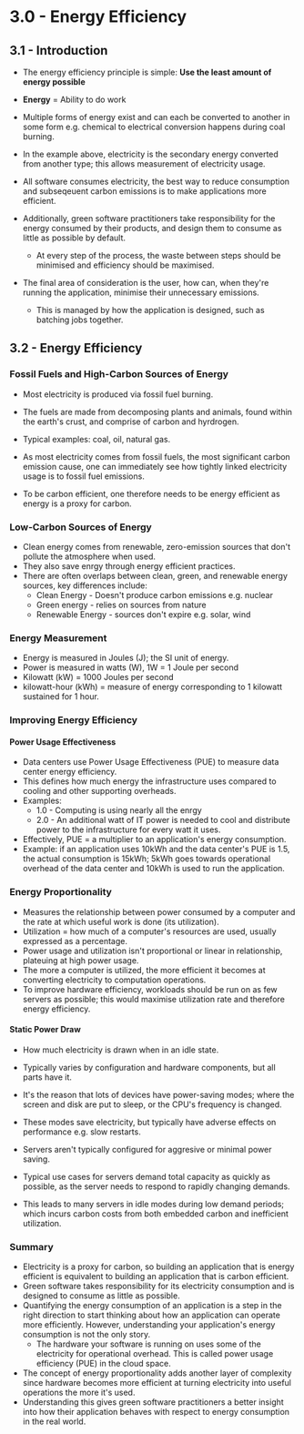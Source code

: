 # 3.0 - Energy Efficiency

## 3.1 - Introduction

- The energy efficiency principle is simple: **Use the least amount of energy possible**

- **Energy** = Ability to do work
- Multiple forms of energy exist and can each be converted to another in some form e.g. chemical to electrical conversion happens during coal burning.
- In the example above, electricity is the secondary energy converted from another type; this allows measurement of electricity usage.

- All software consumes electricity, the best way to reduce consumption and subseqeuent carbon emissions is to make applications more efficient.

- Additionally, green software practitioners take responsibility for the energy consumed by their products, and design them to consume as little as possible by default.
  - At every step of the process, the waste between steps should be minimised and efficiency should be maximised.

- The final area of consideration is the user, how can, when they're running the application, minimise their unnecessary emissions.
  - This is managed by how the application is designed, such as batching jobs together.

## 3.2 - Energy Efficiency

### Fossil Fuels and High-Carbon Sources of Energy

- Most electricity is produced via fossil fuel burning.
- The fuels are made from decomposing plants and animals, found within the earth's crust, and comprise of carbon and hyrdrogen.
- Typical examples: coal, oil, natural gas.

- As most electricity comes from fossil fuels, the most significant carbon emission cause, one can immediately see how tightly linked electricity usage is to fossil fuel emissions.
- To be carbon efficient, one therefore needs to be energy efficient as energy is a proxy for carbon.

### Low-Carbon Sources of Energy

- Clean energy comes from renewable, zero-emission sources that don't pollute the atmosphere when used.
- They also save enrgy through energy efficient practices.
- There are often overlaps between clean, green, and renewable energy sources, key differences include:
  - Clean Energy - Doesn't produce carbon emissions e.g. nuclear
  - Green energy - relies on sources from nature
  - Renewable Energy - sources don't expire e.g. solar, wind

### Energy Measurement

- Energy is measured in Joules (J); the SI unit of energy.
- Power is measured in watts (W), 1W = 1 Joule per second
- Kilowatt (kW) = 1000 Joules per second
- kilowatt-hour (kWh) = measure of energy corresponding to 1 kilowatt sustained for 1 hour.

### Improving Energy Efficiency

#### Power Usage Effectiveness

- Data centers use Power Usage Effectiveness (PUE) to measure data center energy efficiency.
- This defines how much energy the infrastructure uses compared to cooling and other supporting overheads.
- Examples:
  - 1.0 - Computing is using nearly all the enrgy
  - 2.0 - An additional watt of IT power is needed to cool and distribute power to the infrastructure for every watt it uses.
- Effectively, PUE = a multiplier to an application's energy consumption.
- Example: if an application uses 10kWh and the data center's PUE is 1.5, the actual consumption is 15kWh; 5kWh goes towards operational overhead of the data center and 10kWh is used to run the application.

### Energy Proportionality

- Measures the relationship between power consumed by a computer and the rate at which useful work is done (its utilization).
- Utilization = how much of a computer's resources are used, usually expressed as a percentage.
- Power usage and utilization isn't proportional or linear in relationship, plateuing at high power usage.
- The more a computer is utilized, the more efficient it becomes at converting electricity to computation operations.
- To improve hardware efficiency, workloads should be run on as few servers as possible; this would maximise utilization rate and therefore energy efficiency.

#### Static Power Draw

- How much electricity is drawn when in an idle state.
- Typically varies by configuration and hardware components, but all parts have it.
- It's the reason that lots of devices have power-saving modes; where the screen and disk are put to sleep, or the CPU's frequency is changed.
- These modes save electricity, but typically have adverse effects on performance e.g. slow restarts.

- Servers aren't typically configured for aggresive or minimal power saving.
- Typical use cases for servers demand total capacity as quickly as possible, as the server needs to respond to rapidly changing demands.
- This leads to many servers in idle modes during low demand periods; which incurs carbon costs from both embedded carbon and inefficient utilization.

### Summary

- Electricity is a proxy for carbon, so building an application that is energy efficient is equivalent to building an application that is carbon efficient.
- Green software takes responsibility for its electricity consumption and is designed to consume as little as possible.
- Quantifying the energy consumption of an application is a step in the right direction to start thinking about how an application can operate more efficiently. However, understanding your application's energy consumption is not the only story.
  - The hardware your software is running on uses some of the electricity for operational overhead. This is called power usage efficiency (PUE) in the cloud space.
- The concept of energy proportionality adds another layer of complexity since hardware becomes more efficient at turning electricity into useful operations the more it's used.
- Understanding this gives green software practitioners a better insight into how their application behaves with respect to energy consumption in the real world.
